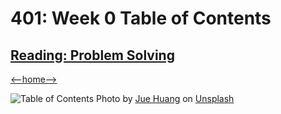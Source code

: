 # 401: Week 0 Table of Contents

## [Reading: Problem Solving](reading-problem-solving.md)

[<--home-->](../../README.md)

![Table of Contents](../Images/airport.jpg)
<span>Photo by <a href="https://unsplash.com/@klalive?utm_source=unsplash&amp;utm_medium=referral&amp;utm_content=creditCopyText">Jue Huang</a> on <a href="https://unsplash.com/s/photos/airport?utm_source=unsplash&amp;utm_medium=referral&amp;utm_content=creditCopyText">Unsplash</a></span>
